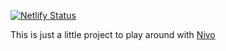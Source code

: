 [![Netlify Status](https://api.netlify.com/api/v1/badges/36ef828e-233c-46ab-be9e-fe1738a7f274/deploy-status)](https://app.netlify.com/sites/distracted-mirzakhani-57245c/deploys)

This is just a little project to play around with [Nivo](https://nivo.rocks)
